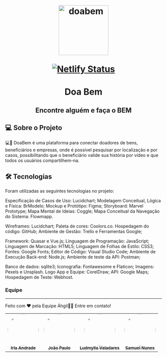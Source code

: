 <h1 align="center">
    <img alt="doabem" title="#Doa Bem" width="160px" height="160px" src="https://github.com/Equipe-Ahgil/Projeto-doa-bem/blob/master/imagens/doabem.png?raw=true" />
  
[![Netlify Status](https://api.netlify.com/api/v1/badges/7715fe97-ff80-49f5-8d76-96b2a048d231/deploy-status)](https://app.netlify.com/sites/doa-bem-project/deploys)
    
    
</h1>

<h1 align="center">Doa Bem</h1>
<h2 align="center">Encontre alguém e faça o BEM</h2>

## 💻 Sobre o Projeto
<p align="left"> 💻🧑‍ DoaBem é uma plataforma para conectar doadores de bens, beneficiários e empresas, onde é possível pesquisar por localização e por casos, possibilitando que o beneficiário valide sua história por vídeo e que todos os usuários compartilhem-na.
</p>

## 🛠 Tecnologias

Foram utilizadas as seguintes tecnologias no projeto:

Especificação de Casos de Uso: Lucidchart;
Modelagem Conceitual, Lógica e Física: BrModelo;
Mockup e Protótipo: Figma;
Storyboard: Marvel Prototype;
Mapa Mental de Ideias: Coggle;
Mapa Conceitual da Navegação do Sistema: Flowmapp.

Wireframes: Lucidchart;
Paleta de cores: Coolors.co.
Hospedagem do código: GitHub;
Ambiente de Gestão: Trello e Ferramentas Google;

Framework: Quasar e Vue.js;
Linguagem de Programação: JavaScript;
Linguagem de Marcação: HTML5;
Linguagem de Folhas de Estilo: CSS3;
Fontes: Google Fonts;
Editor de Código: Visual Studio Code;
Ambiente de Execução Back-end: Node.js;
Ambiente de teste da API: Postman;

Banco de dados: sqlite3;
Iconografia: Fontawesome e Flaticon;
Imagens: Pexels e Unsplash.
Logo App e Equipe: CorelDraw;
API: Google Maps;
Hospedagem de Teste: Webhost.


### Equipe
---
Feito com ❤️ pela Equipe Áhgil👋🏽 Entre em contato!

<table>
  <tr>
    <td align="center"><a href="https://www.linkedin.com/in/irlaandrade/"><img style="border-radius: 50%;" src="https://avatars1.githubusercontent.com/u/64447281?s=460&u=6a22a8671f8940a5b037a355288ba6f89f068435&v=4" width="100px;" alt=""/><br /><sub><b>Irla Andrade</b></sub></a><br /></td>
    <td align="center"><a href="https://www.linkedin.com/in/jpbatista44/"><img style="border-radius: 50%;" src="https://avatars0.githubusercontent.com/u/62100179?s=460&u=f970e75f6b52cead16ab6a3209ea86b6e179d6c0&v=4" width="100px;" alt=""/><br /><sub><b>João Paulo</b></sub></a><br /></td>
    <td align="center"><a href="https://www.linkedin.com/in/ludmyllavaladares/"><img style="border-radius: 50%;" src="https://avatars1.githubusercontent.com/u/64492197?s=460&u=ca2453bb0e97b9842e7fb3c96a446a075a2a0ac3&v=4" width="100px;" alt=""/><br /><sub><b>Ludmylla Valadares</b></sub></a><br /></td>
    <td align="center"><a href="https://www.linkedin.com/in/samuel-nunes-057899133/"><img style="border-radius: 50%;" src="https://avatars2.githubusercontent.com/u/62406705?s=460&u=089c546d1e856e4628fd08cb6c5d41ac6034cf1b&v=4" width="100px;" alt=""/><br /><sub><b>Samuel Nunes</b></sub></a><br /></td>
  </tr>
</table>
